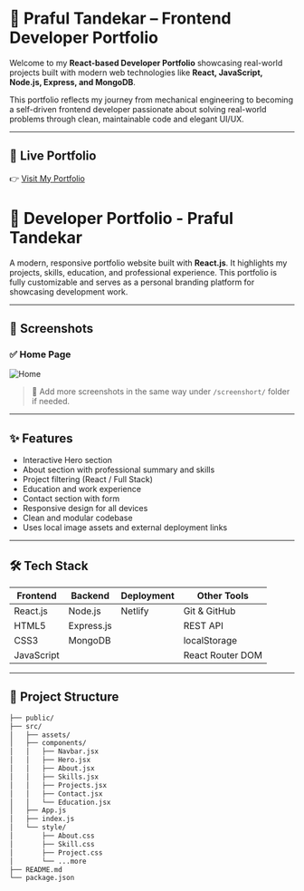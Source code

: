 # 🚀 Praful Tandekar – Frontend Developer Portfolio

Welcome to my **React-based Developer Portfolio** showcasing real-world projects built with modern web technologies like **React, JavaScript, Node.js, Express, and MongoDB**.

This portfolio reflects my journey from mechanical engineering to becoming a self-driven frontend developer passionate about solving real-world problems through clean, maintainable code and elegant UI/UX.

---

## 🔗 Live Portfolio

👉 [Visit My Portfolio](https://your-portfolio-url.netlify.app)

# 🚀 Developer Portfolio - Praful Tandekar

A modern, responsive portfolio website built with **React.js**. It highlights my projects, skills, education, and professional experience. This portfolio is fully customizable and serves as a personal branding platform for showcasing development work.

---

## 📸 Screenshots

### ✅ Home Page
![Home](./screenshort/Screenshot%20(2).png)

> 📌 Add more screenshots in the same way under `/screenshort/` folder if needed.

---

## ✨ Features

- Interactive Hero section
- About section with professional summary and skills
- Project filtering (React / Full Stack)
- Education and work experience
- Contact section with form
- Responsive design for all devices
- Clean and modular codebase
- Uses local image assets and external deployment links

---

## 🛠 Tech Stack

| Frontend  | Backend      | Deployment   | Other Tools     |
|-----------|--------------|--------------|-----------------|
| React.js  | Node.js      | Netlify      | Git & GitHub    |
| HTML5     | Express.js   |              | REST API        |
| CSS3      | MongoDB      |              | localStorage    |
| JavaScript|              |              | React Router DOM|

---


## 📂 Project Structure

```bash
├── public/
├── src/
│   ├── assets/
│   ├── components/
│   │   ├── Navbar.jsx
│   │   ├── Hero.jsx
│   │   ├── About.jsx
│   │   ├── Skills.jsx
│   │   ├── Projects.jsx
│   │   ├── Contact.jsx
│   │   └── Education.jsx
│   ├── App.js
│   ├── index.js
│   └── style/
│       ├── About.css
│       ├── Skill.css
│       ├── Project.css
│       └── ...more
├── README.md
└── package.json
